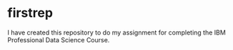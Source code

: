 # firstrep
I have created this repository to do my assignment for completing the IBM Professional Data Science Course.
